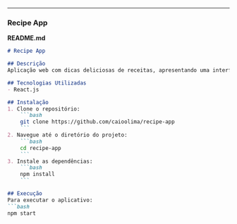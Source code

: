 
---

### **Recipe App**

**README.md**

```markdown
# Recipe App

## Descrição
Aplicação web com dicas deliciosas de receitas, apresentando uma interface amigável e receitas.

## Tecnologias Utilizadas
- React.js

## Instalação
1. Clone o repositório:
    ```bash
    git clone https://github.com/caioolima/recipe-app
    ```
2. Navegue até o diretório do projeto:
    ```bash
    cd recipe-app
    ```
3. Instale as dependências:
    ```bash
    npm install
    ```

## Execução
Para executar o aplicativo:
```bash
npm start
